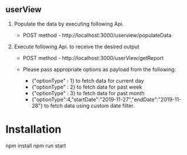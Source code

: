## userView
1) Populate the data by executing following Api.
    - POST method - http://localhost:3000/userview/populateData   

2) Execute following Api. to receive the desired output
    - POST method - http://localhost:3000/userView/getReport

    - Please pass appropriate options as payload from the following:
        - {"optionType" : 1} to fetch data for current day
        - {"optionType" : 2} to fetch data for past week
        - {"optionType" : 3} to fetch data for past month
        - {"optionType":4,"startDate":"2019-11-27","endDate":"2019-11-28"} to fetch data using custom date filter.



# Installation
npm install
npm run start